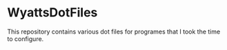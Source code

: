 # WyattsDotFiles
This repository contains various dot files for programes that I took the time to configure.
